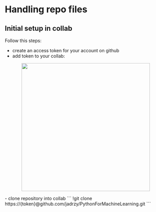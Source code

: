 # Handling repo files
## Initial setup in collab
Follow this steps:
- create an access token for your account on github
- add token to your collab:
<p align = center>
  <img src="https://github.com/jadrzy/PythonForMachineLearning/blob/main/images/Token.png" 
       width=400/>
</p>
- clone repository into collab
```
!git clone https://{token}@github.com/jadrzy/PythonForMachineLearning.git
```
